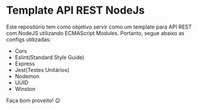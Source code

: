 # Template API REST NodeJs

Este repositório tem como objetivo servir como um template para API REST com NodeJS utilizando ECMAScript Modules. Portanto, segue abaixo as configs utilizadas:

- Cors
- Eslint(Standard Style Guide)
- Express
- Jest(Testes Unitários)
- Nodemon
- UUID
- Winston

Faça bom proveito! :wink:
